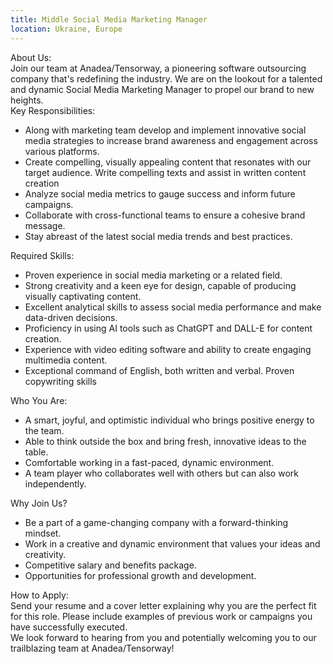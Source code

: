 ```yaml
---
title: Middle Social Media Marketing Manager
location: Ukraine, Europe
---
```

About Us:\
Join our team at Anadea/Tensorway, a pioneering software outsourcing company that's redefining the industry. We are on the lookout for a talented and dynamic Social Media Marketing Manager to propel our brand to new heights.\
Key Responsibilities:

* Along with marketing team develop and implement innovative social media strategies to increase brand awareness and engagement across various platforms.
* Create compelling, visually appealing content that resonates with our target audience. Write compelling texts and assist in written content creation
* Analyze social media metrics to gauge success and inform future campaigns.
* Collaborate with cross-functional teams to ensure a cohesive brand message.
* Stay abreast of the latest social media trends and best practices.

Required Skills:

* Proven experience in social media marketing or a related field.
* Strong creativity and a keen eye for design, capable of producing visually captivating content.
* Excellent analytical skills to assess social media performance and make data-driven decisions.
* Proficiency in using AI tools such as ChatGPT and DALL-E for content creation.
* Experience with video editing software and ability to create engaging multimedia content.
* Exceptional command of English, both written and verbal. Proven copywriting skills

Who You Are:

* A smart, joyful, and optimistic individual who brings positive energy to the team.
* Able to think outside the box and bring fresh, innovative ideas to the table.
* Comfortable working in a fast-paced, dynamic environment.
* A team player who collaborates well with others but can also work independently.

Why Join Us?

* Be a part of a game-changing company with a forward-thinking mindset.
* Work in a creative and dynamic environment that values your ideas and creativity.
* Competitive salary and benefits package.
* Opportunities for professional growth and development.

How to Apply:\
Send your resume and a cover letter explaining why you are the perfect fit for this role. Please include examples of previous work or campaigns you have successfully executed.\
We look forward to hearing from you and potentially welcoming you to our trailblazing team at Anadea/Tensorway!